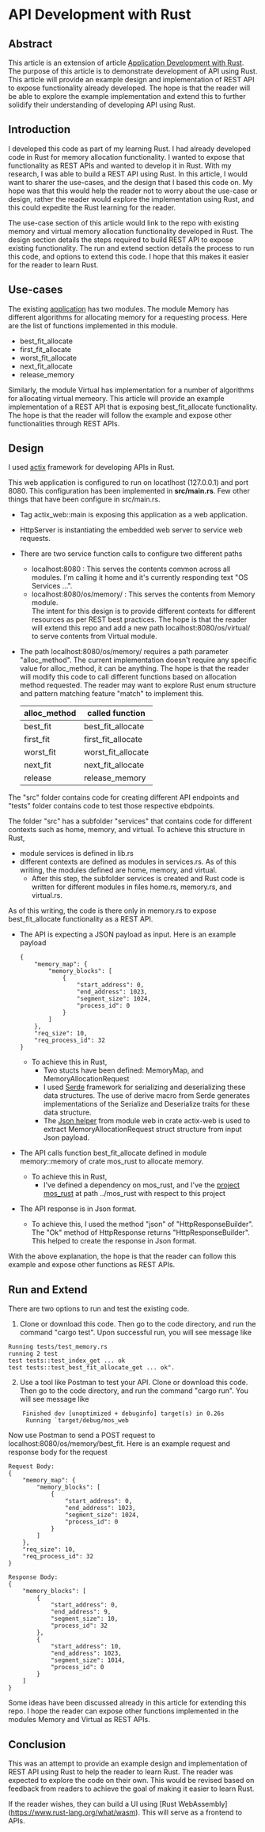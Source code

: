 # API Development with Rust
## Abstract
This article is an extension of article [Application Development with Rust](https://github.com/a759116/mos_rust#application-development-with-rust). The purpose of this article is to demonstrate development of API using Rust. This article will provide an example design and implementation of REST API to expose functionality already developed. The hope is that the reader will be able to explore the example implementation and extend this to further solidify their understanding of developing API using Rust.

## Introduction
I developed this code as part of my learning Rust. I had already developed code in Rust for memory allocation functionality. I wanted to expose that functionality as REST APIs and wanted to develop it in Rust. With my research, I was able to build a REST API using Rust. In this article, I would want to sharer the use-cases, and the design that I based this code on. My hope was that this would help the reader not to worry about the use-case or design, rather the reader would explore the implementation using Rust, and this could expedite the Rust learning for the reader.

The use-case section of this article would link to the repo with existing memory and virtual memory allocation functionality developed in Rust. The design section details the steps required to build REST API to expose existing functionality. The run and extend section details the process to run this code, and options to extend this code. I hope that this makes it easier for the reader to learn Rust.

## Use-cases
The existing [application](https://github.com/a759116/mos_rust/tree/main/src) has two modules. The module Memory has different algorithms for allocating memory for a requesting process. Here are the list of functions implemented in this module.
* best_fit_allocate
* first_fit_allocate
* worst_fit_allocate
* next_fit_allocate
* release_memory

Similarly, the module Virtual has implementation for a number of algorithms for allocating virtual memeory. This article will provide an example implementation of a REST API that is exposing best_fit_allocate functionality. The hope is that the reader will follow the example and expose other functionalities through REST APIs.

## Design
I used [actix](https://actix.rs/) framework for developing APIs in Rust. 

This web application is configured to run on locatlhost (127.0.0.1) and port 8080. This configuration has been implemented in **src/main.rs**. Few other things that have been configure in src/main.rs.
* Tag actix_web::main is exposing this application as a web application.
* HttpServer is instantiating the embedded web server to service web requests.
* There are two service function calls to configure two different paths
  * localhost:8080 : This serves the contents common across all modules. I'm calling it home and it's currently responding text "OS Services ...". 
  * localhost:8080/os/memory/ : This serves the contents from Memory module. <br />
  The intent for this design is to provide different contexts for different resources as per REST best practices. The hope is that the reader will extend   this repo and add a new path  localhost:8080/os/virtual/ to serve contents from Virtual module. <br />
* The path localhost:8080/os/memory/ requires a path parameter "alloc_method". The current implementation doesn't require any specific value for alloc_method, it can be anything. The hope is that the reader will modify this code to call different functions based on allocation method requested. The reader may want to explore Rust enum structure and pattern matching feature "match" to implement this. 

  | alloc_method | called function |
  | ------------ | --------------- |
  | best_fit | best_fit_allocate |
  | first_fit | first_fit_allocate |
  | worst_fit | worst_fit_allocate |
  | next_fit | next_fit_allocate |
  | release | release_memory |

The "src" folder contains code for creating different API endpoints and "tests" folder contains code to test those respective ebdpoints.

The folder "src" has a subfolder "services" that contains code for different contexts such as home, memory, and virtual. To achieve this structure in Rust,
* module services is defined in lib.rs
* different contexts are defined as modules in services.rs. As of this writing, the modules defined are home, memory, and virtual.
  * After this step, the subfolder services is created and Rust code is written for different modules in files home.rs, memory.rs, and virtual.rs. 

As of this writing, the code is there only in memory.rs to expose best_fit_allocate functionality as a REST API.
* The API is expecting a JSON payload as input. Here is an example payload <br />
  ```
  {
      "memory_map": {
          "memory_blocks": [
              {
                  "start_address": 0,
                  "end_address": 1023,
                  "segment_size": 1024,
                  "process_id": 0
              }
          ]
      },
      "req_size": 10,
      "req_process_id": 32
  }
  ```
  - To achieve this in Rust,
    - Two stucts have been defined: MemoryMap, and MemoryAllocationRequest
    - I used [Serde](https://serde.rs/) framework for serializing and deserializing these data structures. The use of derive macro from Serde generates implementations of the Serialize and Deserialize traits for these data structure.
    - The [Json helper](https://docs.rs/actix-web/3.3.2/actix_web/web/struct.Json.html) from module web in crate actix-web is used to extract MemoryAllocationRequest struct structure from input Json payload.

* The API calls function best_fit_allocate defined in module memory::memory of crate mos_rust to allocate memory.
  - To achieve this in Rust,
    - I've defined a dependency on mos_rust, and I've the [project mos_rust](https://github.com/a759116/mos_rust) at path ../mos_rust with respect to this project

* The API response is in Json format.
  - To achieve this, I used the method "json" of "HttpResponseBuilder". The "Ok" method of HttpResponse returns "HttpResponseBuilder". This helped to create the response in Json format.

With the above explanation, the hope is that the reader can follow this example and expose other functions as REST APIs.

## Run and Extend
There are two options to run and test the existing code.
1. Clone or download this code. Then go to the code directory, and run the command "cargo test". Upon successful run, you will see message like 
```
Running tests/test_memory.rs
running 2 test
test tests::test_index_get ... ok
test tests::test_best_fit_allocate_get ... ok".
```
2. Use a tool like Postman to test your API. Clone or download this code. Then go to the code directory, and run the command "cargo run". You will see message like
```
    Finished dev [unoptimized + debuginfo] target(s) in 0.26s
     Running `target/debug/mos_web
```
Now use Postman to send a POST request to  localhost:8080/os/memory/best_fit. Here is an example request and response body for the request
```
Request Body:
{
    "memory_map": {
        "memory_blocks": [
            {
                "start_address": 0,
                "end_address": 1023,
                "segment_size": 1024,
                "process_id": 0
            }
        ]
    },
    "req_size": 10,
    "req_process_id": 32
}

Response Body:
{
    "memory_blocks": [
        {
            "start_address": 0,
            "end_address": 9,
            "segment_size": 10,
            "process_id": 32
        },
        {
            "start_address": 10,
            "end_address": 1023,
            "segment_size": 1014,
            "process_id": 0
        }
    ]
}
```
Some ideas have been discussed already in this article for extending this repo. I hope the reader can expose other functions implemented in the modules Memory and Virtual as REST APIs.

## Conclusion
This was an attempt to provide an example design and implementation of REST API using Rust to help the reader to learn Rust. The reader was expected to explore the code on their own. This would be revised based on feedback from readers to achieve the goal of making it easier to learn Rust. <br />

If the reader wishes, they can build a UI using [Rust WebAssembly] (https://www.rust-lang.org/what/wasm). This will serve as a frontend to APIs.
